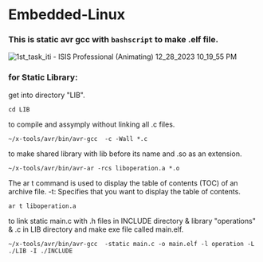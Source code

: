 # Embedded-Linux
### This is static avr gcc with `bashscript` to make .elf file.
![1st_task_iti - ISIS Professional (Animating) 12_28_2023 10_19_55 PM](https://github.com/Emanmohamed291/Embedded-Linux/assets/109046357/b2a89be5-4b73-45cb-b37c-2af8645256f7)

### for Static Library:

get into directory "LIB".
```cd
cd LIB
```
to compile and assymply without linking all .c files.
```cd
~/x-tools/avr/bin/avr-gcc  -c -Wall *.c
```
to make shared library with lib before its name and .so as an extension.
```cd
~/x-tools/avr/bin/avr-ar -rcs liboperation.a *.o
```
 The ar t command is used to display the table of contents (TOC) of an archive file. -t: Specifies that you want to display the table of contents.
 ```cd
ar t liboperation.a
```
to link static main.c with .h files in INCLUDE directory & library "operations" & .c in LIB directory and make exe file called main.elf.
```cd
~/x-tools/avr/bin/avr-gcc  -static main.c -o main.elf -l operation -L ./LIB -I ./INCLUDE
```
